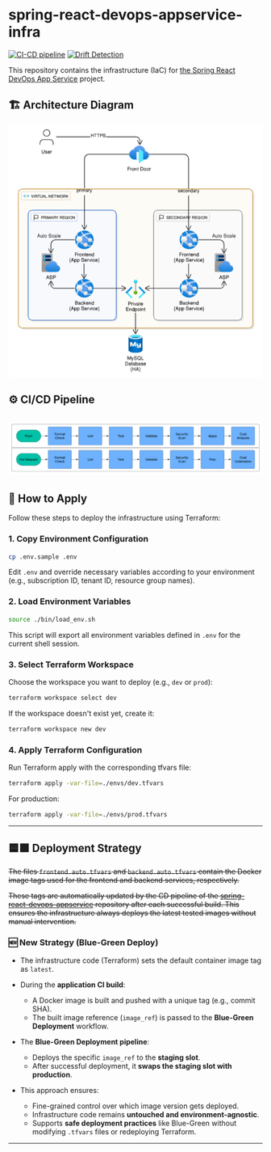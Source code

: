 # spring-react-devops-appservice-infra

[![CI-CD pipeline](https://github.com/HasanAshab/spring-react-devops-appservice-infra/actions/workflows/cicd.yaml/badge.svg)](https://github.com/HasanAshab/spring-react-devops-appservice-infra/actions/workflows/cicd.yaml)
[![Drift Detection](https://github.com/HasanAshab/spring-react-devops-appservice-infra/actions/workflows/drift.yaml/badge.svg)](https://github.com/HasanAshab/spring-react-devops-appservice-infra/actions/workflows/drift.yaml)

This repository contains the infrastructure (IaC) for [the Spring React DevOps App Service](https://github.com/HasanAshab/spring-react-devops-appservice) project.


## 🏗️ Architecture Diagram

![Architecture Diagram](static/images/architecture.png)


## ⚙️ CI/CD Pipeline

![Push Pipeline](static/images/cicd.png)
---


## 🚀 How to Apply

Follow these steps to deploy the infrastructure using Terraform:

### 1. Copy Environment Configuration

```bash
cp .env.sample .env
```

Edit `.env` and override necessary variables according to your environment (e.g., subscription ID, tenant ID, resource group names).

### 2. Load Environment Variables

```bash
source ./bin/load_env.sh
```

This script will export all environment variables defined in `.env` for the current shell session.

### 3. Select Terraform Workspace

Choose the workspace you want to deploy (e.g., `dev` or `prod`):

```bash
terraform workspace select dev
```

If the workspace doesn't exist yet, create it:

```bash
terraform workspace new dev
```

### 4. Apply Terraform Configuration

Run Terraform apply with the corresponding tfvars file:

```bash
terraform apply -var-file=./envs/dev.tfvars
```

For production:

```bash
terraform apply -var-file=./envs/prod.tfvars
```

---

## 🟦🟩 Deployment Strategy

~~The files `frontend.auto.tfvars` and `backend.auto.tfvars` contain the Docker image tags used for the frontend and backend services, respectively.~~

~~These tags are automatically updated by the CD pipeline of the [spring-react-devops-appservice](https://github.com/HasanAshab/spring-react-devops-appservice) repository after each successful build. This ensures the infrastructure always deploys the latest tested images without manual intervention.~~

### **🆕 New Strategy (Blue-Green Deploy)**

* The infrastructure code (Terraform) sets the default container image tag as `latest`.
* During the **application CI build**:

  * A Docker image is built and pushed with a unique tag (e.g., commit SHA).
  * The built image reference (`image_ref`) is passed to the **Blue-Green Deployment** workflow.
* The **Blue-Green Deployment pipeline**:

  * Deploys the specific `image_ref` to the **staging slot**.
  * After successful deployment, it **swaps the staging slot with production**.
* This approach ensures:

  * Fine-grained control over which image version gets deployed.
  * Infrastructure code remains **untouched and environment-agnostic**.
  * Supports **safe deployment practices** like Blue-Green without modifying `.tfvars` files or redeploying Terraform.

---
